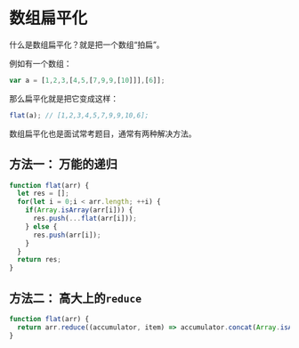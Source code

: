 # 数组扁平化
什么是数组扁平化？就是把一个数组“拍扁”。

例如有一个数组：
```js
var a = [1,2,3,[4,5,[7,9,9,[10]]],[6]];
```

那么扁平化就是把它变成这样：
```js
flat(a); // [1,2,3,4,5,7,9,9,10,6];
```

数组扁平化也是面试常考题目，通常有两种解决方法。

## 方法一： 万能的递归
```js
function flat(arr) {
  let res = [];
  for(let i = 0;i < arr.length; ++i) {
    if(Array.isArray(arr[i])) {
      res.push(...flat(arr[i]));
    } else {
      res.push(arr[i]);
    }
  }
  return res;
}
```

## 方法二： 高大上的`reduce`
```js
function flat(arr) {
  return arr.reduce((accumulator, item) => accumulator.concat(Array.isArray(item) ? flat(item) : [item]), []);
}
```